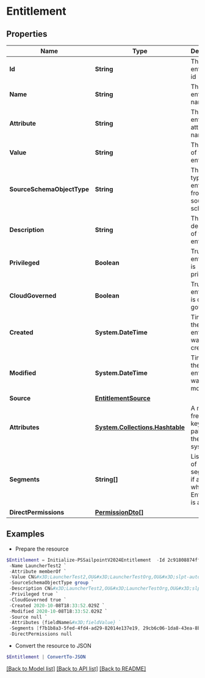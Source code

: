 # Entitlement
## Properties

Name | Type | Description | Notes
------------ | ------------- | ------------- | -------------
**Id** | **String** | The entitlement id | [optional] 
**Name** | **String** | The entitlement name | [optional] 
**Attribute** | **String** | The entitlement attribute name | [optional] 
**Value** | **String** | The value of the entitlement | [optional] 
**SourceSchemaObjectType** | **String** | The object type of the entitlement from the source schema | [optional] 
**Description** | **String** | The description of the entitlement | [optional] 
**Privileged** | **Boolean** | True if the entitlement is privileged | [optional] 
**CloudGoverned** | **Boolean** | True if the entitlement is cloud governed | [optional] 
**Created** | **System.DateTime** | Time when the entitlement was created | [optional] 
**Modified** | **System.DateTime** | Time when the entitlement was last modified | [optional] 
**Source** | [**EntitlementSource**](EntitlementSource.md) |  | [optional] 
**Attributes** | [**System.Collections.Hashtable**](AnyType.md) | A map of free-form key-value pairs from the source system | [optional] 
**Segments** | **String[]** | List of IDs of segments, if any, to which this Entitlement is assigned. | [optional] 
**DirectPermissions** | [**PermissionDto[]**](PermissionDto.md) |  | [optional] 

## Examples

- Prepare the resource
```powershell
$Entitlement = Initialize-PSSailpointV2024Entitlement  -Id 2c91808874ff91550175097daaec161c `
 -Name LauncherTest2 `
 -Attribute memberOf `
 -Value CN&#x3D;LauncherTest2,OU&#x3D;LauncherTestOrg,OU&#x3D;slpt-automation,DC&#x3D;TestAutomationAD,DC&#x3D;local `
 -SourceSchemaObjectType group `
 -Description CN&#x3D;LauncherTest2,OU&#x3D;LauncherTestOrg,OU&#x3D;slpt-automation,DC&#x3D;TestAutomationAD,DC&#x3D;local `
 -Privileged true `
 -CloudGoverned true `
 -Created 2020-10-08T18:33:52.029Z `
 -Modified 2020-10-08T18:33:52.029Z `
 -Source null `
 -Attributes {fieldName&#x3D;fieldValue} `
 -Segments [f7b1b8a3-5fed-4fd4-ad29-82014e137e19, 29cb6c06-1da8-43ea-8be4-b3125f248f2a] `
 -DirectPermissions null
```

- Convert the resource to JSON
```powershell
$Entitlement | ConvertTo-JSON
```

[[Back to Model list]](../README.md#documentation-for-models) [[Back to API list]](../README.md#documentation-for-api-endpoints) [[Back to README]](../README.md)

